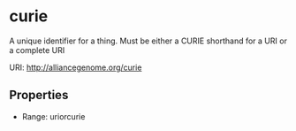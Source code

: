 # curie

A unique identifier for a thing. Must be either a CURIE shorthand for a URI or a complete URI

URI: http://alliancegenome.org/curie



<!-- no inheritance hierarchy -->


## Properties

 * Range: uriorcurie



